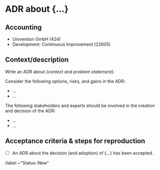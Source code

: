 # ADR about {...}

## Accounting

- Univention GmbH (424)
- Development: Continuous Improvement (22605)

## Context/description

Write an ADR about _{context and problem statement}_.

Consider the following options, risks, and gains in the ADR:

- ...
- ...

The following stakeholders and experts should be involved in the creation and decision of the ADR:

- ...
- ...

## Acceptance criteria & steps for reproduction

- [ ] An ADR about the decision (and adoption) of {...} has been accepted.

/label ~"Status::New"
